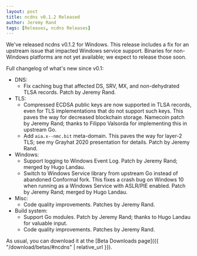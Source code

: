 ```yaml
---
layout: post
title: ncdns v0.1.2 Released
author: Jeremy Rand
tags: [Releases, ncdns Releases]
---
```


We've released ncdns v0.1.2 for Windows.  This release includes a fix for an upstream issue that impacted Windows service support.  Binaries for non-Windows platforms are not yet available; we expect to release those soon.

Full changelog of what's new since v0.1:

* DNS:
    - Fix caching bug that affected DS, SRV, MX, and non-dehydrated TLSA records.  Patch by Jeremy Rand.
* TLS:
    - Compressed ECDSA public keys are now supported in TLSA records, even for TLS implementations that do not support such keys.  This paves the way for decreased blockchain storage.   Namecoin patch by Jeremy Rand; thanks to Filippo Valsorda for implementing this in upstream Go.
    - Add `aia.x--nmc.bit` meta-domain.  This paves the way for layer-2 TLS; see my Grayhat 2020 presentation for details.  Patch by Jeremy Rand.
* Windows:
    - Support logging to Windows Event Log.  Patch by Jeremy Rand; merged by Hugo Landau.
    - Switch to Windows Service library from upstream Go instead of abandoned Conformal fork.  This fixes a crash bug on Windows 10 when running as a Windows Service with ASLR/PIE enabled.  Patch by Jeremy Rand; merged by Hugo Landau.
* Misc:
    - Code quality improvements.  Patches by Jeremy Rand.
* Build system:
    - Support Go modules.  Patch by Jeremy Rand; thanks to Hugo Landau for valuable input.
    - Code quality improvements.  Patches by Jeremy Rand.

As usual, you can download it at the [Beta Downloads page]({{ "/download/betas/#ncdns" | relative_url }}).

